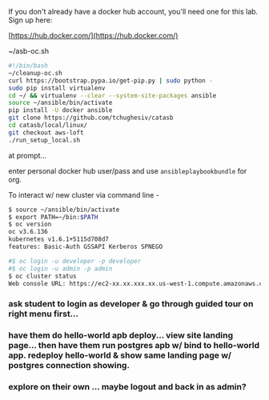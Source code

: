 If you don't already have a docker hub account, you'll need one for this lab. Sign up here:

[https://hub.docker.com/](https://hub.docker.com/)

~/asb-oc.sh
```bash
#!/bin/bash
~/cleanup-oc.sh
curl https://bootstrap.pypa.io/get-pip.py | sudo python -
sudo pip install virtualenv
cd ~/ && virtualenv --clear --system-site-packages ansible
source ~/ansible/bin/activate
pip install -U docker ansible
git clone https://github.com/tchughesiv/catasb
cd catasb/local/linux/
git checkout aws-loft
./run_setup_local.sh
```
at prompt...

enter personal docker hub user/pass and use `ansibleplaybookbundle` for org.

To interact w/ new cluster via command line -
```bash
$ source ~/ansible/bin/activate
$ export PATH=~/bin:$PATH
$ oc version
oc v3.6.136
kubernetes v1.6.1+5115d708d7
features: Basic-Auth GSSAPI Kerberos SPNEGO

#$ oc login -u developer -p developer
#$ oc login -u admin -p admin
$ oc cluster status
Web console URL: https://ec2-xx.xx.xxx.xx.us-west-1.compute.amazonaws.com:8443
```

### ask student to login as developer & go through guided tour on right menu first...

### have them do hello-world apb deploy... view site landing page... then have them run postgres apb w/ bind to hello-world app.  redeploy hello-world & show same landing page w/ postgres connection showing.

### explore on their own ... maybe logout and back in as admin?

